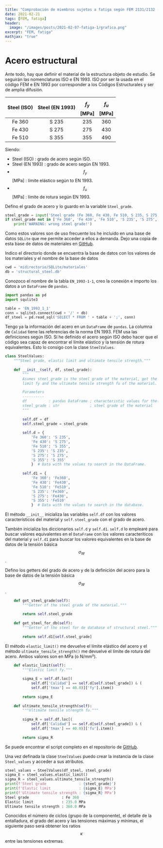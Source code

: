 ```yaml
---
title: "Comprobación de miembros sujetos a fatiga según FEM 2131/2132 (2)"
date: 2021-02-21
tags: [FEM, fatiga]
header:
  image: "/images/posts/2021-02-07-fatiga-1/grafica.png"
excerpt: "FEM, fatiga"
mathjax: "true"
---
```


# Acero estructural

Ante todo, hay que definir el material de la estructura objeto de estudio. Se seguirán las nomenclaturas ISO e EN 1993. ISO por ser la usada en el código FEM e EN 1993 por corresponder a los Códigos Estructurales y ser de amplia difusión.

| Steel (ISO) | Steel (EN 1993) | $$f_y$$ [MPa] | $$f_u$$ [MPa] |
| :---: | :---: | :---: | :---: |
| Fe 360 | S 235 | 235 | 360 |
| Fe 430 | S 275 | 275 | 430 |
| Fe 510 | S 355 | 355 | 490 |

Siendo:

- Steel (ISO) : grado de acero según ISO.
- Steel (EN 1993) : grado de acero según EN 1993.
- $$f_y$$ [MPa] : límite elástico según to EN 1993.
- $$f_u$$ [MPa] : límite de rotura según EN 1993.

Defino el grado de acero y lo guardo en la variable `Steel_grade`.

```python
steel_grade = input('Steel grade (Fe 360, Fe 430, Fe 510, S 235, S 275, S 355): ')
if steel_grade not in ['Fe 360', 'Fe 430', 'Fe 510', 'S 235', 'S 275', 'S 355']:
    print('WARNING: wrong steel grade!')
```

Como estos valores son de uso frecuente los he incluido en una base de datos `SQLite` que me permite acceder a ellos a demanda. Dejo una copia de esta base de datos de materiales en [GitHub](https://github.com/PedroBiel/FEM_2131_2132/tree/main/Chapter_3/Fatigue/SQL).

Indico el directorio donde se encuentra la base de datos con los valores de los materiales y el nombre de la base de datos

```python
cwd = 'midirectorio/SQLite/materiales'
db = 'structural_steel.db'
```

Conozoco el nombre de la tabla `EN_1993-1-1`, creo la conexión e importo los datos a un `DataFrame` de `pandas`.

```python
import pandas as pd
import squlite3

table = 'EN_1993_1_1'
conn = sqlite3.connect(cwd + '/' + db)
df_steel = pd.read_sql('SELECT * FROM ' + table + ';', conn)
```

Tengo ya la información del acero en un `DataFrame` de `pandas`. La columna de `Calidad` tiene las referencias de la norma EN 1993. FEM usa las definiciones según ISO. Si he definido el acero según ISO debo hacer que el código sea capaz de encontrar el límite elástico y la tensión de rotura equivalentes. Esto lo consigo con la clase `SteelValues`.

```python
class SteelValues:
    """Steel grade, elastic limit and ultimate tensile strength."""
    
    def __init__(self, df, steel_grade):
        """
        Asumes steel_grade is the steel grade of the material, get the elastic
        limit fy and the ultimate tensile strength fu of the material.

        Parameters
        ----------
        df          : pandas DataFrame ; characteristic values for the steel.
        steel_grade : str              ; steel grade of the material
        """
        
        self.df = df
        self.steel_grade = steel_grade
        
        self.d = {
            'Fe 360': 'S 235',
            'Fe 430': 'S 275',
            'Fe 510': 'S 355',
            'S 235': 'S 235',
            'S 275': 'S 275',
            'S 355': 'S 355'
            }  # Data with the values to search in the DataFrame.
        
        self.d1 = {
            'Fe 360': 'Fe360',
            'Fe 430': 'Fe430',
            'Fe 510': 'Fe510',
            'S 235': 'Fe360',
            'S 275': 'Fe430',
            'S 355': 'Fe510'
            }  # Data with the values to search in the database.
```

El método `__init__` inicializa las variables `self.df` con los valores característicos del material y `self.steel_grade` con el grado de acero.

También inicializa los diccionarios `self.d` y `self.d1`. `self.d` lo emplearé para buscar valores equivalentes en el `DataFrame` con los valores caracteríticos del material y `self.d1` para buscar los valores equivalentes en la base de datos de la tensión básica $$\sigma_W$$.

Defino los getters del grado de acero y de la definición del acero para la base de datos de la tensión básica $$\sigma_W$$.

```python
    def get_steel_grade(self):
        """Getter of the steel grade of the material."""
        
        return self.steel_grade
    
    def get_steel_for_db(self):
        """Getter of the steel for de database of structural steel."""
        
        return self.d1[self.steel_grade]
```

El método `elastic_limit()` me devuelve el límite elástico del acero y el método `ultimate_tensile_strength()` me devuelve el límite de rotura del acero. Ambos valores son en MPa (o N/mm²).

```python
    def elastic_limit(self):
        """Elastic limit fy."""
        
        sigma_E = self.df.loc[(
            self.df['Calidad'] == self.d[self.steel_grade]) & (
            self.df['tmax'] == 40.0)]['fy'].item()
        
        return sigma_E
    
    def ultimate_tensile_strength(self):
        """Ultimate tensile strength fu."""
        
        sigma_R = self.df.loc[(
            self.df['Calidad'] == self.d[self.steel_grade]) & (
            self.df['tmax'] == 40.0)]['fu'].item()
                
        return sigma_R
```

Se puede encontrar el script completo en el repositorio de [GitHub](https://github.com/PedroBiel/FEM_2131_2132/tree/main/Chapter_3/Fatigue/packages). 

Una vez definada la clase `SteelValues` puedo crear la instancia de la clase `Steel_values` y acceder a sus atributos.

```python
steel_values = SteelValues(df_steel, steel_grade)
sigma_E = steel_values.elastic_limit()
sigma_R = steel_values.ultimate_tensile_strength()
print(f'Steel grade               : {steel_grade}')
print(f'Elastic limit             : {sigma_E} MPa')
print(f'Ultimate tensile strength : {sigma_R} MPa')
Steel grade               : Fe 360
Elastic limit             : 235.0 MPa
Ultimate tensile strength : 360.0 MPa
```

Conocidos el número de ciclos (grupo de la componente), el detalle de la entalladura, el grado del acero y las tensiones máximas y mínimas, el siguiente paso será obtener los ratios $$\kappa$$ entre las tensiones extremas.
